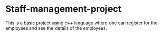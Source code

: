 # Staff-management-project
This is a basic project using c++ language where one can register for the employees and see the details of the employees.
